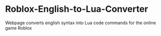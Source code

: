 # Roblox-English-to-Lua-Converter
Webpage converts english syntax into Lua code commands for the online game Roblox
